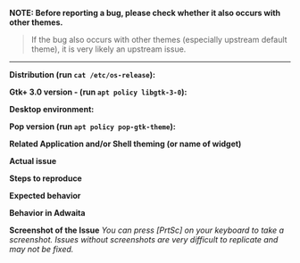 <!--

If this is a bug, please use the template below. If this is a question or general discussion topic, please start a conversation in our chat https://chat.pop-os.org/ or post on our subreddit https://reddit.com/r/pop_os - as those are the proper forums for that type of discussion.

-->

**NOTE: Before reporting a bug, please check whether it also occurs with other themes.**
> If the bug also occurs with other themes (especially upstream default theme),
it is very likely an upstream issue.

- - - - - - - - - - - - - - - - - - - - - - - - - - - - - - - - - - - - - - - - - - - - -
**Distribution (run `cat /etc/os-release`):**



**Gtk+ 3.0 version - (run ```apt policy libgtk-3-0```):**



**Desktop environment:**



**Pop version (run ```apt policy pop-gtk-theme```):**



**Related Application and/or Shell theming (or name of widget)**



**Actual issue**



**Steps to reproduce**



**Expected behavior**



**Behavior in Adwaita**



**Screenshot of the Issue**
_You can press [PrtSc] on your keyboard to take a screenshot. Issues without 
screenshots are very difficult to replicate and may not be fixed._


